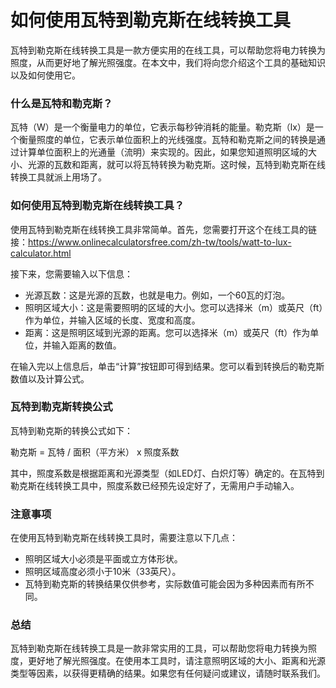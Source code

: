 如何使用瓦特到勒克斯在线转换工具
================

瓦特到勒克斯在线转换工具是一款方便实用的在线工具，可以帮助您将电力转换为照度，从而更好地了解光照强度。在本文中，我们将向您介绍这个工具的基础知识以及如何使用它。

### 什么是瓦特和勒克斯？

瓦特（W）是一个衡量电力的单位，它表示每秒钟消耗的能量。勒克斯（lx）是一个衡量照度的单位，它表示单位面积上的光线强度。瓦特和勒克斯之间的转换是通过计算单位面积上的光通量（流明）来实现的。因此，如果您知道照明区域的大小、光源的瓦数和距离，就可以将瓦特转换为勒克斯。这时候，瓦特到勒克斯在线转换工具就派上用场了。

### 如何使用瓦特到勒克斯在线转换工具？

使用瓦特到勒克斯在线转换工具非常简单。首先，您需要打开这个在线工具的链接：<https://www.onlinecalculatorsfree.com/zh-tw/tools/watt-to-lux-calculator.html>

接下来，您需要输入以下信息：

- 光源瓦数：这是光源的瓦数，也就是电力。例如，一个60瓦的灯泡。
- 照明区域大小：这是需要照明的区域的大小。您可以选择米（m）或英尺（ft）作为单位，并输入区域的长度、宽度和高度。
- 距离：这是照明区域到光源的距离。您可以选择米（m）或英尺（ft）作为单位，并输入距离的数值。

在输入完以上信息后，单击“计算”按钮即可得到结果。您可以看到转换后的勒克斯数值以及计算公式。

### 瓦特到勒克斯转换公式

瓦特到勒克斯的转换公式如下：

勒克斯 = 瓦特 / 面积（平方米） x 照度系数

其中，照度系数是根据距离和光源类型（如LED灯、白炽灯等）确定的。在瓦特到勒克斯在线转换工具中，照度系数已经预先设定好了，无需用户手动输入。

### 注意事项

在使用瓦特到勒克斯在线转换工具时，需要注意以下几点：

- 照明区域大小必须是平面或立方体形状。
- 照明区域高度必须小于10米（33英尺）。
- 瓦特到勒克斯的转换结果仅供参考，实际数值可能会因为多种因素而有所不同。

### 总结

瓦特到勒克斯在线转换工具是一款非常实用的工具，可以帮助您将电力转换为照度，更好地了解光照强度。在使用本工具时，请注意照明区域的大小、距离和光源类型等因素，以获得更精确的结果。如果您有任何疑问或建议，请随时联系我们。